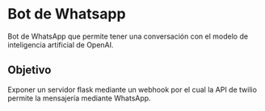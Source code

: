 # Bot de Whatsapp

Bot de WhatsApp que permite tener una conversación con el modelo de inteligencia artificial de OpenAI.

## Objetivo

Exponer un servidor flask mediante un webhook por el cual la API de twilio permite la mensajería mediante WhatsApp.
